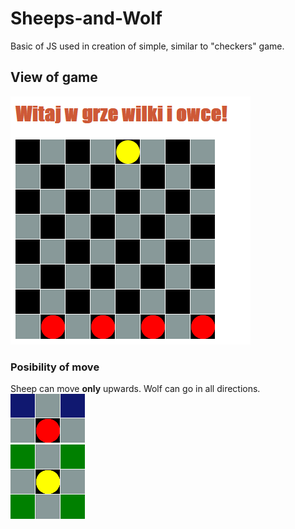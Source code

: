 # Sheeps-and-Wolf
Basic of JS  used in creation of simple, similar to "checkers" game.
## View of game
![View of game](https://github.com/Pablo1644/Sheeps-and-Wolf/blob/main/wilkiOwce.png)

### Posibility of move
Sheep can move <b>only</b> upwards. Wolf can go in all directions. </br>
![View of game](https://github.com/Pablo1644/Sheeps-and-Wolf/blob/main/moveOfSheep.png) </br>
![View of game](https://github.com/Pablo1644/Sheeps-and-Wolf/blob/main/moveOfWolf.png)
